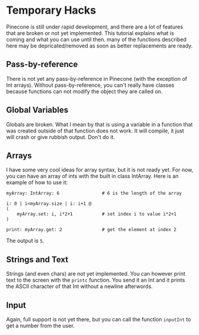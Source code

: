 # Temporary Hacks

Pinecone is still under rapid development, and there are a lot of features that are broken or not yet implemented. This tutorial explains what is coming and what you can use until then. many of the functions described here may be depricated/removed as soon as better replacements are ready.

## Pass-by-reference
There is not yet any pass-by-reference in Pinecone (with the exception of Int arrays). Without pass-by-reference, you can't really have classes because functions can not modify the object they are called on.

## Global Variables
Globals are broken. What I mean by that is using a variable in a function that was created outside of that function does not work. It will compile, it just will crash or give rubbish output. Don't do it.

## Arrays
I have some very cool ideas for array syntax, but it is not ready yet. For now, you can have an array of ints with the built in class IntArray. Here is an example of how to use it:
```
myArray: IntArray: 6                # 6 is the length of the array

i: 0 | i<myArray.size | i: i+1 @
(
    myArray.set: i, i*2+1           # set index i to value i*2+1
)

print: myArray.get: 2               # get the element at index 2

```
The output is `5`.

## Strings and Text
Strings (and even chars) are not yet implemented. You can however print text to the screen with the `printc` function. You send it an Int and it prints the ASCII character of that Int without a newline afterwords.

## Input
Again, full support is not yet there, but you can call the function `inputInt` to get a number from the user.
